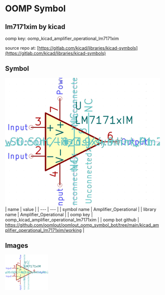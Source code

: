 # OOMP Symbol  
## lm7171xim  by kicad  
  
oomp key: oomp_kicad_amplifier_operational_lm7171xim  
  
source repo at: [https://gitlab.com/kicad/libraries/kicad-symbols](https://gitlab.com/kicad/libraries/kicad-symbols)  
## Symbol  
  
[![working.png](working_600.png)](working.png)  
| name | value | 
| --- | --- | 
| symbol name | Amplifier_Operational | 
| library name | Amplifier_Operational | 
| oomp key | oomp_kicad_amplifier_operational_lm7171xim | 
| oomp bot github | https://github.com/oomlout/oomlout_oomp_symbol_bot/tree/main/kicad_amplifier_operational_lm7171xim/working | 
## Images  
  
[![working.png](working_140.png)](working.png)  
